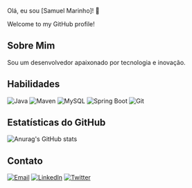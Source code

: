 Olá, eu sou [Samuel Marinho]! 👋

Welcome to my GitHub profile!

## Sobre Mim

Sou um desenvolvedor apaixonado por tecnologia e inovação.


## Habilidades

![Java](https://img.shields.io/badge/Java-ED8B00?style=for-the-badge&logo=java&logoColor=white)
![Maven](https://img.shields.io/badge/Maven-C71A36?style=for-the-badge&logo=apache-maven&logoColor=white)
![MySQL](https://img.shields.io/badge/MySQL-4479A1?style=for-the-badge&logo=mysql&logoColor=white)
![Spring Boot](https://img.shields.io/badge/Spring_Boot-6DB33F?style=for-the-badge&logo=spring-boot&logoColor=white)
![Git](https://img.shields.io/badge/Git-F05032?style=for-the-badge&logo=git&logoColor=white)

## Estatísticas do GitHub
![Anurag's GitHub stats](https://github-readme-stats.vercel.app/api?username=anuraghazra&show_icons=true&theme=tokyonight)

## Contato

[![Email](https://img.shields.io/badge/Email-D14836?style=for-the-badge&logo=gmail&logoColor=white)](samuelmarinho3221@gmail.com)
[![LinkedIn](https://img.shields.io/badge/LinkedIn-0077B5?style=for-the-badge&logo=linkedin&logoColor=white)](https://www.linkedin.com/in/samuel-marinho-b2167b317/)
[![Twitter](https://img.shields.io/badge/Twitter-1DA1F2?style=for-the-badge&logo=twitter&logoColor=white)](https://x.com/samuelm43745153)
